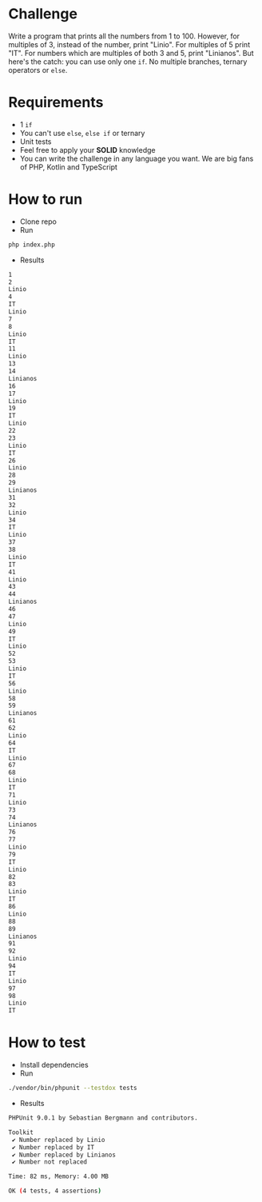 # Challenge
Write a program that prints all the numbers from 1 to 100. However, for multiples of 3, instead of the number, print "Linio". For multiples of 5 print "IT". For numbers which are multiples of both 3 and 5, print "Linianos". But here's the catch: you can use only one `if`. No multiple branches, ternary operators or `else`.
# Requirements
* 1 `if`
* You can't use `else`, `else if` or ternary
* Unit tests
* Feel free to apply your **SOLID** knowledge
* You can write the challenge in any language you want. We are big fans of PHP, Kotlin and TypeScript
# How to run
* Clone repo
* Run 
```bash 
php index.php
``` 
* Results
```bash                
1
2
Linio
4
IT
Linio
7
8
Linio
IT
11
Linio
13
14
Linianos
16
17
Linio
19
IT
Linio
22
23
Linio
IT
26
Linio
28
29
Linianos
31
32
Linio
34
IT
Linio
37
38
Linio
IT
41
Linio
43
44
Linianos
46
47
Linio
49
IT
Linio
52
53
Linio
IT
56
Linio
58
59
Linianos
61
62
Linio
64
IT
Linio
67
68
Linio
IT
71
Linio
73
74
Linianos
76
77
Linio
79
IT
Linio
82
83
Linio
IT
86
Linio
88
89
Linianos
91
92
Linio
94
IT
Linio
97
98
Linio
IT
``` 
# How to test
* Install dependencies
* Run 
```bash 
./vendor/bin/phpunit --testdox tests
```
* Results
```bash 
PHPUnit 9.0.1 by Sebastian Bergmann and contributors.

Toolkit
 ✔ Number replaced by Linio
 ✔ Number replaced by IT
 ✔ Number replaced by Linianos
 ✔ Number not replaced

Time: 82 ms, Memory: 4.00 MB

OK (4 tests, 4 assertions)
```